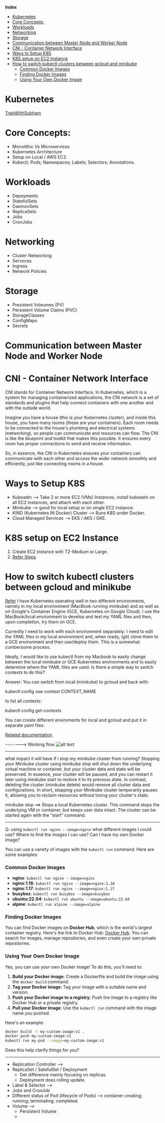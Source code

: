**Index**
- [Kubernetes](#kubernetes)
- [Core Concepts:](#core-concepts)
- [Workloads](#workloads)
- [Networking](#networking)
- [Storage](#storage)
- [Communication between Master Node and Worker Node](#communication-between-master-node-and-worker-node)
- [CNI - Container Network Interface](#cni---container-network-interface)
- [Ways to Setup K8S](#ways-to-setup-k8s)
- [K8S setup on EC2 Instance](#k8s-setup-on-ec2-instance)
- [How to switch kubectl clusters between gcloud and minikube](#how-to-switch-kubectl-clusters-between-gcloud-and-minikube)
    - [Common Docker Images](#common-docker-images)
    - [Finding Docker Images](#finding-docker-images)
    - [Using Your Own Docker Image](#using-your-own-docker-image)


# Kubernetes
[TrainWithSubham](https://www.youtube.com/watch?v=W04brGNgxN4)
# Core Concepts:
* Monolithic Vs Microservices
* Kubernetes Architecture
* Setup on Local / AWS EC2.
* Kubectl; Pods; Namespaces; Labels; Selectors; Annotations.

# Workloads
* Depoyments
* StatefulSets
* DaemonSets
* ReplicaSets
* Jobs
* CronJobs

# Networking
* Cluster Networking
* Servoces
* Ingress
* Network Policies

# Storage
* Presistent Voleumes (PV)
* Persistent Volume Claims (PVC)
* StorageClasses
* ConfigMaps
* Secrets

# Communication between Master Node and Worker Node


# CNI - Container Network Interface
CNI stands for Container Network Interface. In Kubernetes, which is a system for managing containerized applications, the CNI network is a set of standards and plugins that help connect containers with one another and with the outside world.

Imagine you have a house (this is your Kubernetes cluster), and inside this house, you have many rooms (these are your containers). Each room needs to be connected to the house's plumbing and electrical systems (networking), so people can communicate and resources can flow. The CNI is like the blueprint and toolkit that makes this possible. It ensures every room has proper connections to send and receive information.

So, in essence, the CNI in Kubernetes ensures your containers can communicate with each other and access the wider network smoothly and efficiently, just like connecting rooms in a house.

# Ways to Setup K8S
* Kubeadm --> Take 2 or more EC2 (VMs) Instances, install kubeadm on all EC2 Instances, and attach with each other. 
* Minikube --> good for local setup or on single EC2 instance.
* KIND (Kubernetes IN Docker) Cluster --> Runs K8S under Docker.
* Cloud Managed Services --> EKS / AKS / GKE.

# K8S setup on EC2 Instance
1. Create EC2 instance with T2-Medium or Large.  
2. [Refer Steps](https://github.com/LondheShubham153/kubestarter/tree/main/kind-cluster#1-installing-kind-and-kubectl)




# How to switch kubectl clusters between gcloud and minikube
[Refer](https://stackoverflow.com/questions/43643463/how-to-switch-kubectl-clusters-between-gcloud-and-minikube)
I have Kubernetes operating well in two different environments, namely in my local environment (MacBook running minikube) and as well as on Google's Container Engine (GCE, Kubernetes on Google Cloud). I use the MacBook/local environment to develop and test my YAML files and then, upon completion, try them on GCE.

Currently I need to work with each environment separately: I need to edit the YAML files in my local environment and, when ready, (git) clone them to a GCE environment and then use/deploy them. This is a somewhat cumbersome process.

Ideally, I would like to use kubectl from my Macbook to easily change between the local minikube or GCE Kubernetes environments and to easily determine where the YAML files are used. Is there a simple way to switch contexts to do this?

Answer: You can switch from local (minikube) to gcloud and back with:

kubectl config use-context CONTEXT_NAME

to list all contexts:

kubectl config get-contexts

You can create different enviroments for local and gcloud and put it in separate yaml files.

[Related documentation](https://kubernetes.io/docs/tasks/access-application-cluster/configure-access-multiple-clusters/).



-------->
Working flow
![alt text](image.png)

--------------

what impact it will have if i stop my minikube cluster from running?
Stopping your Minikube cluster using minikube stop will shut down the underlying virtual machine or container, but your cluster data and state will be preserved. 
In essence, your cluster will be paused, and you can restart it later using minikube start to restore it to its previous state.
In contrast, deleting the cluster (minikube delete) would remove all cluster data and configurations. 
In short, stopping your Minikube cluster temporarily pauses it, allowing you to reclaim resources without losing your cluster's state. 

minikube stop ==> Stops a local Kubernetes cluster. This command stops the underlying VM or container, but keeps user data intact. The cluster can be started again with the “start” command.

-------------

Q: using `kubectl run nginx --image=nginx` what different images I could use? Where to find the images I can use? Can I have my own Docker Image?

You can use a variety of images with the `kubectl run` command. Here are some examples:

### Common Docker Images
- **nginx**: `kubectl run nginx --image=nginx`
- **nginx:1.16**: `kubectl run nginx --image=nginx:1.16`
- **nginx:1.17**: `kubectl run nginx --image=nginx:1.17`
- **busybox**: `kubectl run busybox --image=busybox`
- **ubuntu:22.04**: `kubectl run ubuntu --image=ubuntu:22.04`
- **alpine**: `kubectl run alpine --image=alpine`

### Finding Docker Images
You can find Docker images on **Docker Hub**, which is the world's largest container registry. Here's the link to Docker Hub: [Docker Hub](https://hub.docker.com/). You can search for images, manage repositories, and even create your own private repositories.

### Using Your Own Docker Image
Yes, you can use your own Docker image! To do this, you'll need to:
1. **Build your Docker image**: Create a Dockerfile and build the image using the `docker build` command.
2. **Tag your Docker image**: Tag your image with a suitable name and version.
3. **Push your Docker image to a registry**: Push the image to a registry like Docker Hub or a private registry.
4. **Pull your Docker image**: Use the `kubectl run` command with the image name you pushed.

Here's an example:
```sh
docker build -t my-custom-image:v1 .
docker push my-custom-image:v1
kubectl run my-pod --image=my-custom-image:v1
```

Does this help clarify things for you?


--------------------

* Replication Controller --> 
* ReplicaSet / SatefulSet / Deployment 
    * Get difference mainly focusing on replicas.
    * Deployment does rolling update.
* Label & Selector --> 
* Jobs and CronJob
* Different status of Pod (lifecycle of Pods) --> container creating; running; terminating; completed.
* Volume -->
  * Persistent Volume
  * 

